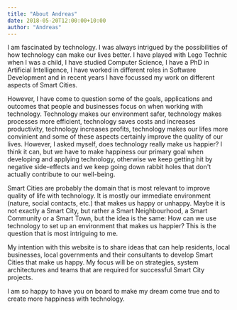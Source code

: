 ```yaml
---
title: "About Andreas"
date: 2018-05-20T12:00:00+10:00
author: "Andreas"
---
```

I am fascinated by technology. I was always intrigued by the possibilities of
how technology can make our lives better. I have played with Lego Technic when I
was a child, I have studied Computer Science, I have a PhD in Artificial
Intelligence, I have worked in different roles in Software Development and in
recent years I have focussed my work on different aspects of Smart Cities.

However, I have come to question some of the goals, applications and outcomes
that people and businesses focus on when working with technology. Technology
makes our environment safer, technology makes processes more efficient,
technology saves costs and increases productivity, technology increases profits,
technology makes our lifes more convinient and some of these aspects certainly
improve the quality of our lives. However, I asked myself, does technology
really make us happier? I think it can, but we have to make happiness our
primary goal when developing and applying technology, otherwise we keep
getting hit by negative side-effects and we keep going down rabbit holes that
don't actually contribute to our well-being.

Smart Cities are probably the domain that is most relevant to improve quality of
life with technology. It is mostly our immediate environment (nature, social
contacts, etc.) that makes us happy or unhappy. Maybe it is not exactly a Smart
City, but rather a Smart Neighbourhood, a Smart Community or a Smart Town, but
the idea is the same: How can we use technology to set up an environment that
makes us happier? This is the question that is most intriguing to me.

My intention with this website is to share ideas that can help residents, local
businesses, local governments and their consultants to develop Smart Cities that
make us happy. My focus will be on strategies, system architectures and teams
that are required for successful Smart City projects.

I am so happy to have you on board to make my dream come true and to create more
happiness with technology.
